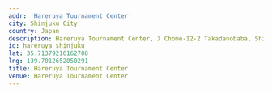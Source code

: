 ```yaml
---
addr: 'Hareruya Tournament Center'
city: Shinjuku City
country: Japan
description: Hareruya Tournament Center, 3 Chome-12-2 Takadanobaba, Shinjuku City, Tokyo, Japan
id: hareruya_shinjuku
lat: 35.71379216162708
lng: 139.7012652050291
title: Hareruya Tournament Center
venue: Hareruya Tournament Center
---
```


